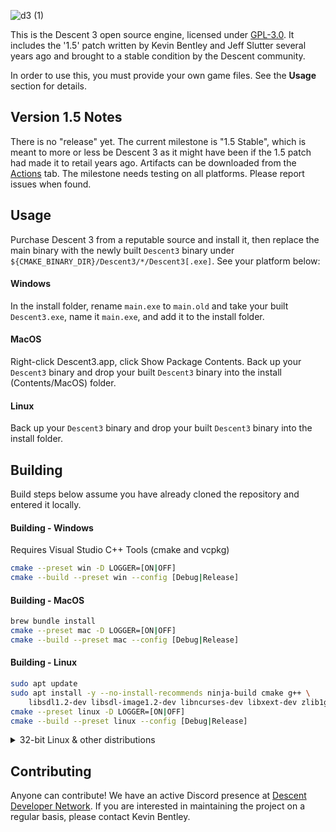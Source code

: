 ![d3 (1)](https://github.com/DescentDevelopers/Descent3/assets/47716344/82ba0911-ee32-4565-84ee-b432c215ab95)

This is the Descent 3 open source engine, licensed under [GPL-3.0](https://github.com/DescentDevelopers/Descent3?tab=GPL-3.0-1-ov-file). It includes the '1.5' patch written by Kevin Bentley and Jeff Slutter several years ago and brought to a stable condition by the Descent community.

In order to use this, you must provide your own game files. See the **Usage** section for details.

## Version 1.5 Notes
There is no "release" yet. The current milestone is "1.5 Stable", which is meant to more or less be Descent 3 as it might have been if the 1.5 patch had made it to retail years ago. Artifacts can be downloaded from the [Actions](https://github.com/DescentDevelopers/Descent3/actions) tab.
The milestone needs testing on all platforms. Please report issues when found.

## Usage
Purchase Descent 3 from a reputable source and install it, then replace the main binary with the newly built `Descent3` binary under `${CMAKE_BINARY_DIR}/Descent3/*/Descent3[.exe]`.
See your platform below:

#### Windows
In the install folder, rename `main.exe` to `main.old` and take your built `Descent3.exe`, name it `main.exe`, and add it to the install folder.

#### MacOS
Right-click Descent3.app, click Show Package Contents. Back up your `Descent3` binary and drop your built `Descent3` binary into the install (Contents/MacOS) folder.

#### Linux
Back up your `Descent3` binary and drop your built `Descent3` binary into the install folder.

## Building
Build steps below assume you have already cloned the repository and entered it locally.

#### Building - Windows
Requires Visual Studio C++ Tools (cmake and vcpkg)
```sh
cmake --preset win -D LOGGER=[ON|OFF]
cmake --build --preset win --config [Debug|Release]
```

#### Building - MacOS
```sh
brew bundle install
cmake --preset mac -D LOGGER=[ON|OFF]
cmake --build --preset mac --config [Debug|Release]
```

#### Building - Linux
```sh
sudo apt update
sudo apt install -y --no-install-recommends ninja-build cmake g++ \
    libsdl1.2-dev libsdl-image1.2-dev libncurses-dev libxext-dev zlib1g-dev
cmake --preset linux -D LOGGER=[ON|OFF]
cmake --build --preset linux --config [Debug|Release]
```

<details>
<summary>32-bit Linux & other distributions</summary>

**Ubuntu / Debian 32-bit build:**

Note: `libsdl1.2-dev` can not be installed for 64 and 32 bit at the same time, but on Ubuntu 24.04 and Debian 12
it can be replaced by `libsdl1.2-compat-dev:amd64` and `libsdl1.2-compat-dev:i386`.

```sh
sudo dpkg --add-architecture i386
sudo apt update
sudo apt install -y --no-install-recommends ninja-build cmake g++ g++-multilib \
    libsdl1.2-dev:i386 libsdl-image1.2-dev:i386 libncurses-dev:i386 libxext6:i386 zlib1g-dev:i386

cmake --preset linux-32 -D LOGGER=[ON|OFF]
cmake --build --preset linux-32 --config [Debug|Release]

# when not using a preset:
cmake .. -GNinja -DCMAKE_TOOLCHAIN_FILE=../tools/toolchain-32-bit.cmake
ninja
```

**Fedora dependencies:**
 ```
 dnf install -y --setopt=install_weak_deps=False \
     ninja-build sdl12-compat-devel SDL_image-devel ncurses-devel libXext-devel zlib-devel
 # packages for 32-bit builds:
    sdl12-compat-devel.i686 SDL_image-devel.i686 ncurses-devel.i686 libXext-devel.i686 glibc-devel.i686 \
    mesa-libGLU-devel.i686 libglvnd-devel.i686 zlib-devel.i686
 # for cmake calls, see above
```

**openSUSE Tumbleweed dependencies:**
```
zypper install -y cmake ninja gcc gcc-c++ sdl12_compat-devel libSDL_image-devel libXext-devel ncurses-devel zlib-devel
# (no 32bit build possible, missing sdl1.2 devel package)
# for cmake calls, see above
```
</details>

## Contributing
Anyone can contribute! We have an active Discord presence at [Descent Developer Network](https://discord.gg/GNy5CUQ). If you are interested in maintaining the project on a regular basis, please contact Kevin Bentley.
